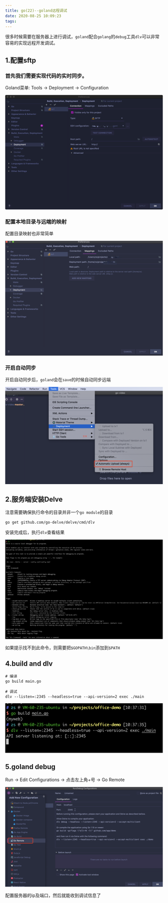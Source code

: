 ```yaml
---
title: go(22)--goland远程调试
date: 2020-08-25 10:09:23
tags:
---
```


很多时候需要在服务器上进行调试，`goland`配合`golang`的`debug`工具`dlv`可以非常容易的实现远程开发调试。

<!-- more -->

## 1.配置sftp

### 首先我们需要实现代码的实时同步。

Goland菜单: Tools -> Deployment -> Configuration

![deployment](remote/deployment.png)


### 配置本地目录与远端的映射

配置目录映射也非常简单

![mapping](remote/mapping.jpg)


### 开启自动同步

开启自动同步后，`goland`会在`save`的时候自动同步远端

![auto](remote/auto.png)


## 2.服务端安装Delve

注意需要确保执行命令的目录并非一个`go module`的目录

```shell
go get github.com/go-delve/delve/cmd/dlv
```

安装完成后，执行`dlv`查看结果

![dlv](remote/dlv.png)

如果提示找不到此命令，则需要把`$GOPATH\bin`添加到`$PATH`

## 4.build and dlv

```
# 编译
go build main.go 

# 调试
dlv --listen=:2345 --headless=true --api-version=2 exec ./main
```
![demo](remote/demo.png)


## 5.goland debug

Run -> Edit Configurations -> 点击左上角+号 -> Go Remote 

![debug](remote/debug.png)

配置服务器的ip及端口，然后就能收到调试信息了